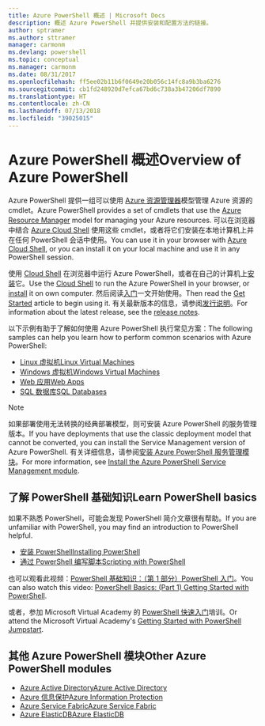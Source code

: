 ```yaml
---
title: Azure PowerShell 概述 | Microsoft Docs
description: 概述 Azure PowerShell 并提供安装和配置方法的链接。
author: sptramer
ms.author: sttramer
manager: carmonm
ms.devlang: powershell
ms.topic: conceptual
ms.manager: carmonm
ms.date: 08/31/2017
ms.openlocfilehash: ff5ee02b11b6f0649e20b056c14fc8a9b3ba6276
ms.sourcegitcommit: cb1fd248920d7efca67bd6c738a3b47206df7890
ms.translationtype: HT
ms.contentlocale: zh-CN
ms.lasthandoff: 07/13/2018
ms.locfileid: "39025015"
---
```

# <a name="overview-of-azure-powershell"></a><span data-ttu-id="6194b-103">Azure PowerShell 概述</span><span class="sxs-lookup"><span data-stu-id="6194b-103">Overview of Azure PowerShell</span></span>

<span data-ttu-id="6194b-104">Azure PowerShell 提供一组可以使用 [Azure 资源管理器](/azure/azure-resource-manager/resource-group-overview)模型管理 Azure 资源的 cmdlet。</span><span class="sxs-lookup"><span data-stu-id="6194b-104">Azure PowerShell provides a set of cmdlets that use the [Azure Resource Manager](/azure/azure-resource-manager/resource-group-overview) model for managing your Azure resources.</span></span> <span data-ttu-id="6194b-105">可以在浏览器中结合 [Azure Cloud Shell](/azure/cloud-shell/overview) 使用这些 cmdlet，或者将它们安装在本地计算机上并在任何 PowerShell 会话中使用。</span><span class="sxs-lookup"><span data-stu-id="6194b-105">You can use it in your browser with [Azure Cloud Shell](/azure/cloud-shell/overview), or you can install it on your local machine and use it in any PowerShell session.</span></span>

<span data-ttu-id="6194b-106">使用 [Cloud Shell](/azure/cloud-shell/overview) 在浏览器中运行 Azure PowerShell，或者在自己的计算机上[安装](install-azurerm-ps.md)它。</span><span class="sxs-lookup"><span data-stu-id="6194b-106">Use the [Cloud Shell](/azure/cloud-shell/overview) to run the Azure PowerShell in your browser, or [install](install-azurerm-ps.md) it on own computer.</span></span> <span data-ttu-id="6194b-107">然后阅读[入门](get-started-azureps.md)一文开始使用。</span><span class="sxs-lookup"><span data-stu-id="6194b-107">Then read the [Get Started](get-started-azureps.md) article to begin using it.</span></span> <span data-ttu-id="6194b-108">有关最新版本的信息，请参阅[发行说明](release-notes-azureps.md)。</span><span class="sxs-lookup"><span data-stu-id="6194b-108">For information about the latest release, see the [release notes](release-notes-azureps.md).</span></span>

<span data-ttu-id="6194b-109">以下示例有助于了解如何使用 Azure PowerShell 执行常见方案：</span><span class="sxs-lookup"><span data-stu-id="6194b-109">The following samples can help you learn how to perform common scenarios with Azure PowerShell:</span></span>

* [<span data-ttu-id="6194b-110">Linux 虚拟机</span><span class="sxs-lookup"><span data-stu-id="6194b-110">Linux Virtual Machines</span></span>](/azure/virtual-machines/virtual-machines-linux-powershell-samples?toc=/powershell/azure/toc.json)
* [<span data-ttu-id="6194b-111">Windows 虚拟机</span><span class="sxs-lookup"><span data-stu-id="6194b-111">Windows Virtual Machines</span></span>](/azure/virtual-machines/virtual-machines-windows-powershell-samples?toc=/powershell/azure/toc.json)
* [<span data-ttu-id="6194b-112">Web 应用</span><span class="sxs-lookup"><span data-stu-id="6194b-112">Web Apps</span></span>](/azure/app-service-web/app-service-powershell-samples?toc=/powershell/azure/toc.json)
* [<span data-ttu-id="6194b-113">SQL 数据库</span><span class="sxs-lookup"><span data-stu-id="6194b-113">SQL Databases</span></span>](/azure/sql-database/sql-database-powershell-samples?toc=/powershell/azure/toc.json)

> [!NOTE]
> <span data-ttu-id="6194b-114">如果部署使用无法转换的经典部署模型，则可安装 Azure PowerShell 的服务管理版本。</span><span class="sxs-lookup"><span data-stu-id="6194b-114">If you have deployments that use the classic deployment model that cannot be converted, you can install the Service Management version of Azure PowerShell.</span></span> <span data-ttu-id="6194b-115">有关详细信息，请参阅[安装 Azure PowerShell 服务管理模块](/powershell/azure/servicemanagement/install-azure-ps)。</span><span class="sxs-lookup"><span data-stu-id="6194b-115">For more information, see [Install the Azure PowerShell Service Management module](/powershell/azure/servicemanagement/install-azure-ps).</span></span>

## <a name="learn-powershell-basics"></a><span data-ttu-id="6194b-116">了解 PowerShell 基础知识</span><span class="sxs-lookup"><span data-stu-id="6194b-116">Learn PowerShell basics</span></span>

<span data-ttu-id="6194b-117">如果不熟悉 PowerShell，可能会发现 PowerShell 简介文章很有帮助。</span><span class="sxs-lookup"><span data-stu-id="6194b-117">If you are unfamiliar with PowerShell, you may find an introduction to PowerShell helpful.</span></span>

* [<span data-ttu-id="6194b-118">安装 PowerShell</span><span class="sxs-lookup"><span data-stu-id="6194b-118">Installing PowerShell</span></span>](/powershell/scripting/installing-windows-powershell)
* [<span data-ttu-id="6194b-119">通过 PowerShell 编写脚本</span><span class="sxs-lookup"><span data-stu-id="6194b-119">Scripting with PowerShell</span></span>](/powershell/scripting/scripting-with-windows-powershell)

<span data-ttu-id="6194b-120">也可以观看此视频：[PowerShell 基础知识：（第 1 部分）PowerShell 入门](https://channel9.msdn.com/Blogs/Taste-of-Premier/PowerShellBasicsPart1)。</span><span class="sxs-lookup"><span data-stu-id="6194b-120">You can also watch this video: [PowerShell Basics: (Part 1) Getting Started with PowerShell](https://channel9.msdn.com/Blogs/Taste-of-Premier/PowerShellBasicsPart1).</span></span>

<span data-ttu-id="6194b-121">或者，参加 Microsoft Virtual Academy 的 [PowerShell 快速入门](https://mva.microsoft.com/liveevents/powershell-jumpstart)培训。</span><span class="sxs-lookup"><span data-stu-id="6194b-121">Or attend the Microsoft Virtual Academy's [Getting Started with PowerShell Jumpstart](https://mva.microsoft.com/liveevents/powershell-jumpstart).</span></span>

## <a name="other-azure-powershell-modules"></a><span data-ttu-id="6194b-122">其他 Azure PowerShell 模块</span><span class="sxs-lookup"><span data-stu-id="6194b-122">Other Azure PowerShell modules</span></span>

* [<span data-ttu-id="6194b-123">Azure Active Directory</span><span class="sxs-lookup"><span data-stu-id="6194b-123">Azure Active Directory</span></span>](/powershell/azure/active-directory/)
* [<span data-ttu-id="6194b-124">Azure 信息保护</span><span class="sxs-lookup"><span data-stu-id="6194b-124">Azure Information Protection</span></span>](/powershell/azure/aip/)
* [<span data-ttu-id="6194b-125">Azure Service Fabric</span><span class="sxs-lookup"><span data-stu-id="6194b-125">Azure Service Fabric</span></span>](/powershell/azure/service-fabric/)
* [<span data-ttu-id="6194b-126">Azure ElasticDB</span><span class="sxs-lookup"><span data-stu-id="6194b-126">Azure ElasticDB</span></span>](/powershell/azure/elasticdbjobs/)
